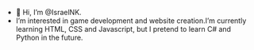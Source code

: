 - 👋 Hi, I’m @IsraelNK. 
- I’m interested in game development and website creation.I’m currently learning HTML, CSS and Javascript, but I pretend to learn C# and Python in the future.
 
<!---
IsraelNK/IsraelNK is a ✨ special ✨ repository because its `README.md` (this file) appears on your GitHub profile.
You can click the Preview link to take a look at your changes.
--->
